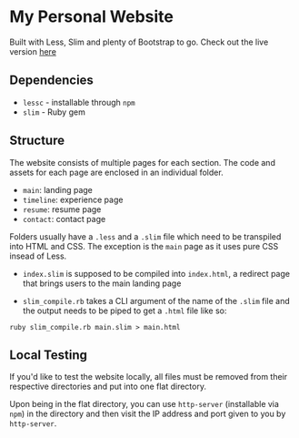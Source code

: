 # My Personal Website
Built with Less, Slim and plenty of Bootstrap to go. Check out the live version [here](https://www.johnzl.com)

## Dependencies
* `lessc` - installable through `npm` 
* `slim` - Ruby gem

## Structure
The website consists of multiple pages for each section. The code and assets for each page are enclosed in an individual folder.

* `main`: landing page
* `timeline`: experience page
* `resume`: resume page
* `contact`: contact page

Folders usually have a `.less` and a `.slim` file which need to be transpiled into HTML and CSS. The exception is the `main` page as it uses pure CSS insead of Less.

* `index.slim` is supposed to be compiled into `index.html`, a redirect page that brings users to the main landing page

* `slim_compile.rb` takes a CLI argument of the name of the `.slim` file and the output needs to be piped to get a `.html` file like so:

```
ruby slim_compile.rb main.slim > main.html
```

## Local Testing
If you'd like to test the website locally, all files must be removed from their respective directories and put into one flat directory. 

Upon being in the flat directory, you can use `http-server` (installable via `npm`) in the directory and then visit the IP address and port given to you by `http-server`.
